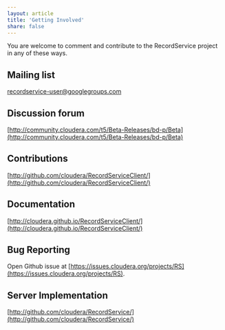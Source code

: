 ```yaml
---
layout: article
title: 'Getting Involved'
share: false
---
```


You are welcome to comment and contribute to the RecordService project in any of these ways.

## Mailing list

[recordservice-user@googlegroups.com](https://groups.google.com/forum/#!forum/recordservice-user)

## Discussion forum

[http://community.cloudera.com/t5/Beta-Releases/bd-p/Beta](http://community.cloudera.com/t5/Beta-Releases/bd-p/Beta)

## Contributions

[http://github.com/cloudera/RecordServiceClient/](http://github.com/cloudera/RecordServiceClient/)

## Documentation

[http://cloudera.github.io/RecordServiceClient/](http://cloudera.github.io/RecordServiceClient/)

## Bug Reporting 
Open Github issue at [https://issues.cloudera.org/projects/RS](https://issues.cloudera.org/projects/RS).

## Server Implementation

[http://github.com/cloudera/RecordService/](http://github.com/cloudera/RecordService/)